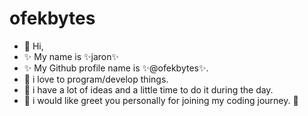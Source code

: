 # ofekbytes

- 👋 Hi, 
- ✨ My name is ✨jaron✨ 
- ✨ My Github profile name is ✨@ofekbytes✨.
- 👀 i love to program/develop things.
- 🌱 i have a lot of ideas and a little time to do it during the day.
- 🌟 i would like greet you personally for joining my coding journey. 🌟
